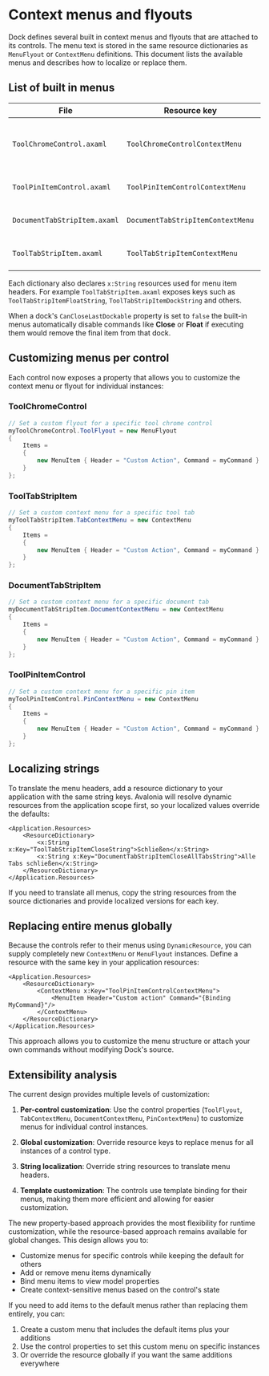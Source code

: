# Context menus and flyouts

Dock defines several built in context menus and flyouts that are attached to its controls. The menu text is stored in the same resource dictionaries as `MenuFlyout` or `ContextMenu` definitions. This document lists the available menus and describes how to localize or replace them.

## List of built in menus

| File | Resource key | Purpose | Control Property |
| ---- | ------------ | ------- | ---------------- |
| `ToolChromeControl.axaml` | `ToolChromeControlContextMenu` | Menu for tool chrome grip button. | `ToolFlyout` |
| `ToolPinItemControl.axaml` | `ToolPinItemControlContextMenu` | Menu for pinned tool tabs. | `PinContextMenu` |
| `DocumentTabStripItem.axaml` | `DocumentTabStripItemContextMenu` | Menu for document tab items. | `DocumentContextMenu` |
| `ToolTabStripItem.axaml` | `ToolTabStripItemContextMenu` | Menu for tool tab items. | `TabContextMenu` |

Each dictionary also declares `x:String` resources used for menu item headers. For example `ToolTabStripItem.axaml` exposes keys such as `ToolTabStripItemFloatString`, `ToolTabStripItemDockString` and others.

When a dock's `CanCloseLastDockable` property is set to `false` the built-in menus automatically disable commands like **Close** or **Float** if executing them would remove the final item from that dock.

## Customizing menus per control

Each control now exposes a property that allows you to customize the context menu or flyout for individual instances:

### ToolChromeControl
```csharp
// Set a custom flyout for a specific tool chrome control
myToolChromeControl.ToolFlyout = new MenuFlyout
{
    Items = 
    {
        new MenuItem { Header = "Custom Action", Command = myCommand }
    }
};
```

### ToolTabStripItem
```csharp
// Set a custom context menu for a specific tool tab
myToolTabStripItem.TabContextMenu = new ContextMenu
{
    Items = 
    {
        new MenuItem { Header = "Custom Action", Command = myCommand }
    }
};
```

### DocumentTabStripItem
```csharp
// Set a custom context menu for a specific document tab
myDocumentTabStripItem.DocumentContextMenu = new ContextMenu
{
    Items = 
    {
        new MenuItem { Header = "Custom Action", Command = myCommand }
    }
};
```

### ToolPinItemControl
```csharp
// Set a custom context menu for a specific pin item
myToolPinItemControl.PinContextMenu = new ContextMenu
{
    Items = 
    {
        new MenuItem { Header = "Custom Action", Command = myCommand }
    }
};
```

## Localizing strings

To translate the menu headers, add a resource dictionary to your application with the same string keys. Avalonia will resolve dynamic resources from the application scope first, so your localized values override the defaults:

```xaml
<Application.Resources>
    <ResourceDictionary>
        <x:String x:Key="ToolTabStripItemCloseString">Schließen</x:String>
        <x:String x:Key="DocumentTabStripItemCloseAllTabsString">Alle Tabs schließen</x:String>
    </ResourceDictionary>
</Application.Resources>
```

If you need to translate all menus, copy the string resources from the source dictionaries and provide localized versions for each key.

## Replacing entire menus globally

Because the controls refer to their menus using `DynamicResource`, you can supply completely new `ContextMenu` or `MenuFlyout` instances. Define a resource with the same key in your application resources:

```xaml
<Application.Resources>
    <ResourceDictionary>
        <ContextMenu x:Key="ToolPinItemControlContextMenu">
            <MenuItem Header="Custom action" Command="{Binding MyCommand}"/>
        </ContextMenu>
    </ResourceDictionary>
</Application.Resources>
```

This approach allows you to customize the menu structure or attach your own commands without modifying Dock's source.

## Extensibility analysis

The current design provides multiple levels of customization:

1. **Per-control customization**: Use the control properties (`ToolFlyout`, `TabContextMenu`, `DocumentContextMenu`, `PinContextMenu`) to customize menus for individual control instances.

2. **Global customization**: Override resource keys to replace menus for all instances of a control type.

3. **String localization**: Override string resources to translate menu headers.

4. **Template customization**: The controls use template binding for their menus, making them more efficient and allowing for easier customization.

The new property-based approach provides the most flexibility for runtime customization, while the resource-based approach remains available for global changes. This design allows you to:

- Customize menus for specific controls while keeping the default for others
- Add or remove menu items dynamically
- Bind menu items to view model properties
- Create context-sensitive menus based on the control's state

If you need to add items to the default menus rather than replacing them entirely, you can:

1. Create a custom menu that includes the default items plus your additions
2. Use the control properties to set this custom menu on specific instances
3. Or override the resource globally if you want the same additions everywhere

